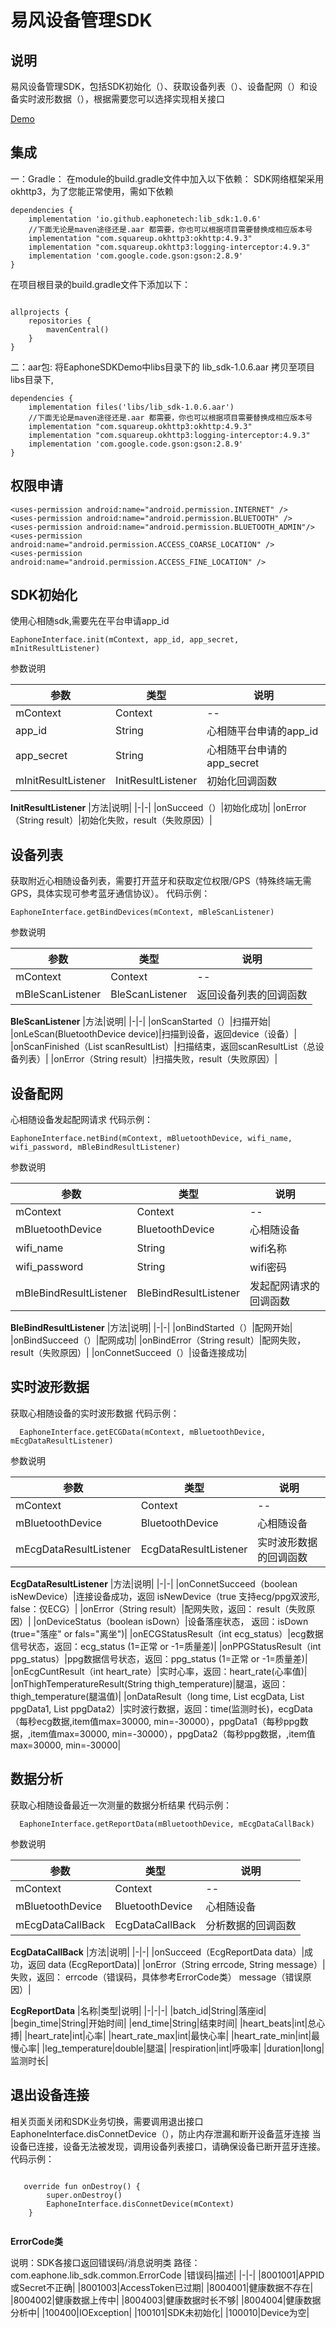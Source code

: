 # 易风设备管理SDK
## 说明
易风设备管理SDK，包括SDK初始化（）、获取设备列表（）、设备配网（）和设备实时波形数据（），根据需要您可以选择实现相关接口

[Demo](https://github.com/EaphoneTech/xinxiangsui-sdk-android-demo)
## 集成
一：Gradle：
在module的build.gradle文件中加入以下依赖：
SDK网络框架采用okhttp3，为了您能正常使用，需如下依赖
```language
dependencies {
    implementation 'io.github.eaphonetech:lib_sdk:1.0.6'
    //下面无论是maven途径还是.aar 都需要，你也可以根据项目需要替换成相应版本号
    implementation "com.squareup.okhttp3:okhttp:4.9.3"
    implementation "com.squareup.okhttp3:logging-interceptor:4.9.3"
    implementation 'com.google.code.gson:gson:2.8.9'
}
```
在项目根目录的build.gradle文件下添加以下：
```language

allprojects {
    repositories {
        mavenCentral()
    }
}

```

二：aar包:
将EaphoneSDKDemo中libs目录下的 lib_sdk-1.0.6.aar 拷贝至项目libs目录下,

```language
dependencies {
    implementation files('libs/lib_sdk-1.0.6.aar')
    //下面无论是maven途径还是.aar 都需要，你也可以根据项目需要替换成相应版本号
    implementation "com.squareup.okhttp3:okhttp:4.9.3"
    implementation "com.squareup.okhttp3:logging-interceptor:4.9.3"
    implementation 'com.google.code.gson:gson:2.8.9'
}
```


## 权限申请
```language
<uses-permission android:name="android.permission.INTERNET" />
<uses-permission android:name="android.permission.BLUETOOTH" />
<uses-permission android:name="android.permission.BLUETOOTH_ADMIN"/>
<uses-permission android:name="android.permission.ACCESS_COARSE_LOCATION" />
<uses-permission android:name="android.permission.ACCESS_FINE_LOCATION" />

```
## SDK初始化
使用心相随sdk,需要先在平台申请app_id

```language
EaphoneInterface.init(mContext, app_id, app_secret, mInitResultListener)
```
参数说明

|参数|类型|说明|
|-|-|-|
|mContext|Context|--|
|app_id|String|心相随平台申请的app_id|
|app_secret|String|心相随平台申请的app_secret|
|mInitResultListener|InitResultListener|初始化回调函数|

**InitResultListener**
|方法|说明|
|-|-|
|onSucceed（）|初始化成功|
|onError（String result）|初始化失败，result（失败原因）|

## 设备列表
获取附近心相随设备列表，需要打开蓝牙和获取定位权限/GPS（特殊终端无需GPS，具体实现可参考蓝牙通信协议）。
代码示例：
```language
EaphoneInterface.getBindDevices(mContext, mBleScanListener)
```
参数说明

|参数|类型|说明|
|-|-|-|
|mContext|Context|--|
|mBleScanListener|BleScanListener|返回设备列表的回调函数|

**BleScanListener**
|方法|说明|
|-|-|
|onScanStarted（）|扫描开始|
|onLeScan(BluetoothDevice device)|扫描到设备，返回device（设备）|
|onScanFinished（List<BluetoothDevice> scanResultList）|扫描结束，返回scanResultList（总设备列表）|
|onError（String result）|扫描失败，result（失败原因）|

## 设备配网
心相随设备发起配网请求
代码示例：
```language
EaphoneInterface.netBind(mContext, mBluetoothDevice, wifi_name, wifi_password, mBleBindResultListener)
```
参数说明

|参数|类型|说明|
|-|-|-|
|mContext|Context|--|
|mBluetoothDevice|BluetoothDevice|心相随设备|
|wifi_name|String|wifi名称|
|wifi_password|String|wifi密码|
|mBleBindResultListener|BleBindResultListener|发起配网请求的回调函数|

**BleBindResultListener**
|方法|说明|
|-|-|
|onBindStarted（）|配网开始|
|onBindSucceed（）|配网成功|
|onBindError（String result）|配网失败，result（失败原因）|
|onConnetSucceed（）|设备连接成功|

## 实时波形数据

获取心相随设备的实时波形数据
代码示例：
```language
  EaphoneInterface.getECGData(mContext, mBluetoothDevice, mEcgDataResultListener)
```
参数说明

|参数|类型|说明|
|-|-|-|
|mContext|Context|--|
|mBluetoothDevice|BluetoothDevice|心相随设备|
|mEcgDataResultListener|EcgDataResultListener|实时波形数据的回调函数|

**EcgDataResultListener**
|方法|说明|
|-|-|
|onConnetSucceed（boolean isNewDevice）|连接设备成功，返回 isNewDevice（true 支持ecg/ppg双波形, false：仅ECG）|
|onError（String result）|配网失败，返回： result（失败原因）|
|onDeviceStatus（boolean isDown）|设备落座状态， 返回：isDown (true="落座" or fals="离坐")|
|onECGStatusResult（int ecg_status）|ecg数据信号状态，返回：ecg_status (1=正常 or -1=质量差)|
|onPPGStatusResult（int ppg_status）|ppg数据信号状态，返回：ppg_status (1=正常 or -1=质量差)|
|onEcgCuntResult（int heart_rate）|实时心率，返回：heart_rate(心率值)|
|onThighTemperatureResult(String thigh_temperature)|腿温，返回：thigh_temperature(腿温值)|
|onDataResult（long time, List<Integer> ecgData, List<Integer> ppgData1, List<Integer> ppgData2）|实时波行数据，返回：time(监测时长)，ecgData（每秒ecg数据,item值max=30000, min=-30000），ppgData1（每秒ppg数据，,item值max=30000, min=-30000），ppgData2（每秒ppg数据，,item值max=30000, min=-30000|

## 数据分析

获取心相随设备最近一次测量的数据分析结果
代码示例：
```language
  EaphoneInterface.getReportData(mBluetoothDevice, mEcgDataCallBack)
```
参数说明

|参数|类型|说明|
|-|-|-|
|mContext|Context|--|
|mBluetoothDevice|BluetoothDevice|心相随设备|
|mEcgDataCallBack|EcgDataCallBack|分析数据的回调函数|

**EcgDataCallBack**
|方法|说明|
|-|-|
|onSucceed（EcgReportData data）|成功，返回 data (EcgReportData)|
|onError（String errcode, String message）|失败，返回： errcode（错误码，具体参考ErrorCode类） message（错误原因）|


**EcgReportData**
|名称|类型|说明|
|-|-|-|
|batch_id|String|落座id|
|begin_time|String|开始时间|
|end_time|String|结束时间|
|heart_beats|int|总心搏|
|heart_rate|int|心率|
|heart_rate_max|int|最快心率|
|heart_rate_min|int|最慢心率|
|leg_temperature|double|腿温|
|respiration|int|呼吸率|
|duration|long|监测时长|


## 退出设备连接
相关页面关闭和SDK业务切换，需要调用退出接口EaphoneInterface.disConnetDevice（），防止内存泄漏和断开设备蓝牙连接
当设备已连接，设备无法被发现，调用设备列表接口，请确保设备已断开蓝牙连接。
代码示例：
```language

   override fun onDestroy() {
        super.onDestroy()
        EaphoneInterface.disConnetDevice(mContext)
    }


```

**ErrorCode类**

说明：SDK各接口返回错误码/消息说明类
路径：com.eaphone.lib_sdk.common.ErrorCode
|错误码|描述|
|-|-|
|8001001|APPID或Secret不正确|
|8001003|AccessToken已过期| 
|8004001|健康数据不存在|
|8004002|健康数据上传中|
|8004003|健康数据时长不够|
|8004004|健康数据分析中|
|100400|IOException|
|100101|SDK未初始化|
|100010|Device为空|
